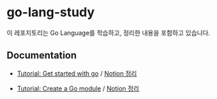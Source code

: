 # go-lang-study

이 레포지토리는 Go Language를 학습하고, 정리한 내용을 포함하고 있습니다.

## Documentation

- [Tutorial: Get started with go](/tutorial%3A%20get_started_with_go/) / [Notion 정리](https://distinct-bulb-c95.notion.site/Tutorial-Get-started-with-Go-c2e78c7de715483d91292889f34ba8be?pvs=4)

- [Tutorial: Create a Go module](/tutorial%3A%20create_a_go_module/) / [Notion 정리](https://distinct-bulb-c95.notion.site/Tutorial-Create-a-Go-module-5499a4d5d3624f968246fb9d3c95f04a?pvs=4)
